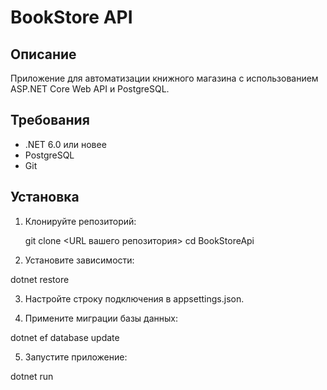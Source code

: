 # BookStore API

## Описание
Приложение для автоматизации книжного магазина с использованием ASP.NET Core Web API и PostgreSQL.

## Требования
- .NET 6.0 или новее
- PostgreSQL
- Git

## Установка

1. Клонируйте репозиторий:

   git clone <URL вашего репозитория>
   cd BookStoreApi
   
2. Установите зависимости:

dotnet restore

3. Настройте строку подключения в appsettings.json.

4. Примените миграции базы данных:

dotnet ef database update

5. Запустите приложение:

dotnet run

